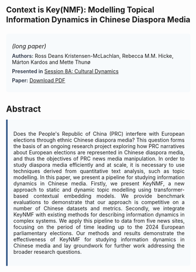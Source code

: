 
<style>    
    h2 {
        margin-top: 0;
        margin-bottom: 1.5rem;
        line-height: 1.3;
    }
    
    h3 {
        margin-top: 2rem;
        margin-bottom: 1rem;
        font-size: 1.4rem;
        font-weight:bold;
    }
    
    .metadata {
        background-color: #f7fafc;
        padding: 1rem;
        border-radius: 6px;
        margin-bottom: 2rem;
    }
    
    .metadata p {
        margin: 0.5rem 0;
    }
    
    .abstract {
        text-align: justify;
        padding: 1rem;
        background-color: #f7fafc;
        border-left: 4px solid #2c5282;
        border-radius: 0 6px 6px 0;
    }
    
    strong {
        color: #2d3748;
        font-weight: 600;
    }
</style>
<main role="main">
<h2>Context is Key(NMF): Modelling Topical Information Dynamics in Chinese Diaspora Media</h2>

<section class="metadata">
<p style='font-size:1rem'><i>(long paper)</i></p>
<p><strong>Authors:</strong> Ross Deans Kristensen-McLachlan, Rebecca M.M. Hicke, Márton Kardos and Mette Thunø</p>
<p><strong>Presented in</strong> <a href="/programme/#session8">Session 8A: Cultural Dynamics</a></p>
<p><strong>Paper:</strong> <a href="https://ceur-ws.org/Vol-3558/paper49.pdf">Download PDF</a></p>
</section>

<section>
<h3>Abstract</h3>
<div class="abstract">
<p>Does the People's Republic of China (PRC) interfere with European elections through ethnic Chinese diaspora media? This question forms the basis of an ongoing research project exploring how PRC narratives about European elections are represented in Chinese diaspora media, and thus the objectives of PRC news media manipulation. In order to study diaspora media efficiently and at scale, it is necessary to use techniques derived from quantitative text analysis, such as topic modelling. In this paper, we present a pipeline for studying information dynamics in Chinese media. Firstly, we present KeyNMF, a new approach to static and dynamic topic modelling using transformer-based contextual embedding models. We provide benchmark evaluations to demonstrate that our approach is competitive on a number of Chinese datasets and metrics. Secondly, we integrate KeyNMF with existing methods for describing information dynamics in complex systems. We apply this pipeline to data from five news sites, focusing on the period of time leading up to the 2024 European parliamentary elections. Our methods and results demonstrate the effectiveness of KeyNMF for studying information dynamics in Chinese media and lay groundwork for further work addressing the broader research questions.</p>
</div>
</section>
</main>